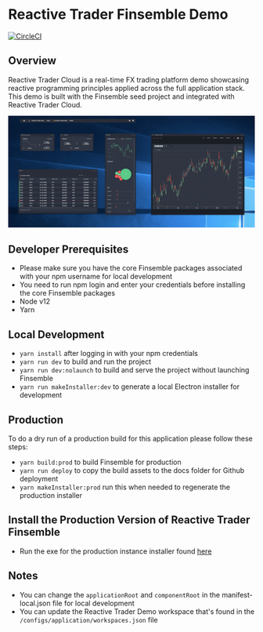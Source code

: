 # Reactive Trader Finsemble Demo

[![CircleCI](https://circleci.com/gh/AdaptiveConsulting/ReactiveTraderCloud-Finsemble/tree/master.svg?style=svg&circle-token=c9a64a94d9b308c65df792b7af0412b0a2310a12)](https://circleci.com/gh/AdaptiveConsulting/ReactiveTraderCloud-Finsemble/tree/master)

## Overview

Reactive Trader Cloud is a real-time FX trading platform demo showcasing reactive programming principles applied across the full application stack.
This demo is built with the Finsemble seed project and integrated with Reactive Trader Cloud.

![image](/assets/img/RTF.png)

## Developer Prerequisites

- Please make sure you have the core Finsemble packages associated with your npm username for local development
- You need to run npm login and enter your credentials before installing the core Finsemble packages
- Node v12
- Yarn

## Local Development

- `yarn install` after logging in with your npm credentials
- `yarn run dev` to build and run the project
- `yarn run dev:nolaunch` to build and serve the project without launching Finsemble
- `yarn run makeInstaller:dev` to generate a local Electron installer for development

## Production

To do a dry run of a production build for this application please follow these steps:

- `yarn build:prod` to build Finsemble for production
- `yarn run deploy` to copy the build assets to the docs folder for Github deployment
- `yarn makeInstaller:prod` run this when needed to regenerate the production installer

## Install the Production Version of Reactive Trader Finsemble

- Run the exe for the production instance installer found [here](https://storage.googleapis.com/reactive-trader-finsemble/pkg/ReactiveTraderFinsembleSetup.exe)

## Notes

- You can change the `applicationRoot` and `componentRoot` in the manifest-local.json file for local development
- You can update the Reactive Trader Demo workspace that's found in the `/configs/application/workspaces.json` file
